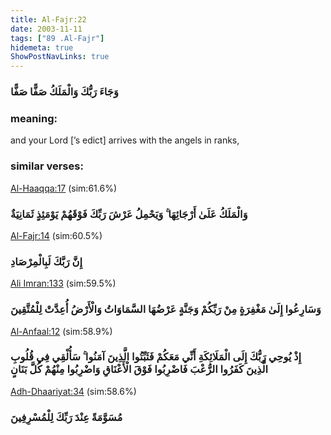```yaml
---
title: Al-Fajr:22
date: 2003-11-11
tags: ["89 .Al-Fajr"]
hidemeta: true 
ShowPostNavLinks: true 
---
```

### وَجَاءَ رَبُّكَ وَالْمَلَكُ صَفًّا صَفًّا
### meaning: 
and your Lord [’s edict] arrives with the angels in ranks,
### similar verses: 

[Al-Haaqqa:17](/69/17) (sim:61.6%)

### وَالْمَلَكُ عَلَىٰ أَرْجَائِهَا ۚ وَيَحْمِلُ عَرْشَ رَبِّكَ فَوْقَهُمْ يَوْمَئِذٍ ثَمَانِيَةٌ

[Al-Fajr:14](/89/14) (sim:60.5%)

### إِنَّ رَبَّكَ لَبِالْمِرْصَادِ

[Ali Imran:133](/3/133) (sim:59.5%)

### وَسَارِعُوا إِلَىٰ مَغْفِرَةٍ مِنْ رَبِّكُمْ وَجَنَّةٍ عَرْضُهَا السَّمَاوَاتُ وَالْأَرْضُ أُعِدَّتْ لِلْمُتَّقِينَ

[Al-Anfaal:12](/8/12) (sim:58.9%)

### إِذْ يُوحِي رَبُّكَ إِلَى الْمَلَائِكَةِ أَنِّي مَعَكُمْ فَثَبِّتُوا الَّذِينَ آمَنُوا ۚ سَأُلْقِي فِي قُلُوبِ الَّذِينَ كَفَرُوا الرُّعْبَ فَاضْرِبُوا فَوْقَ الْأَعْنَاقِ وَاضْرِبُوا مِنْهُمْ كُلَّ بَنَانٍ

[Adh-Dhaariyat:34](/51/34) (sim:58.6%)

### مُسَوَّمَةً عِنْدَ رَبِّكَ لِلْمُسْرِفِينَ
